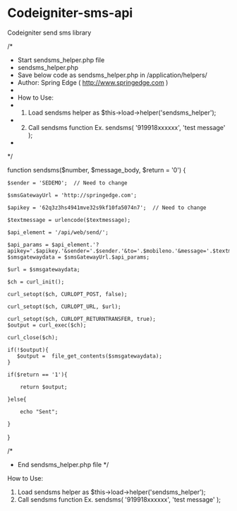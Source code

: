 # Codeigniter-sms-api
Codeigniter send sms library


/*
 * Start sendsms_helper.php file
 * sendsms_helper.php
 * Save below code as sendsms_helper.php in /application/helpers/ 
 * Author: Spring Edge ( http://www.springedge.com )
 * 
 * How to Use: 
 * 1. Load sendsms helper as $this->load->helper('sendsms_helper');
 * 2. Call sendsms function Ex. sendsms( '919918xxxxxx', 'test message' );
 * 
 */

function sendsms($number, $message_body, $return = '0')
{

    $sender = 'SEDEMO';  // Need to change
    
    $smsGatewayUrl = 'http://springedge.com';
    
    $apikey = '62q3z3hs4941mve32s9kf10fa5074n7';  // Need to change   
	
    $textmessage = urlencode($textmessage);
    
    $api_element = '/api/web/send/';
    
    $api_params = $api_element.'?apikey='.$apikey.'&sender='.$sender.'&to='.$mobileno.'&message='.$textmessage;    
    $smsgatewaydata = $smsGatewayUrl.$api_params;
    
    $url = $smsgatewaydata;
    
    $ch = curl_init();
    
    curl_setopt($ch, CURLOPT_POST, false);
    
    curl_setopt($ch, CURLOPT_URL, $url);
    
    curl_setopt($ch, CURLOPT_RETURNTRANSFER, true);
    $output = curl_exec($ch);
    
    curl_close($ch);
    
    if(!$output){
       $output =  file_get_contents($smsgatewaydata);
    }
    
    if($return == '1'){
    
        return $output;        
        
    }else{
    
        echo "Sent";
        
    }
    
}

/*
 * End sendsms_helper.php file
 */



 How to Use: 
  1. Load sendsms helper as $this->load->helper('sendsms_helper');
  2. Call sendsms function Ex. sendsms( '919918xxxxxx', 'test message' );
